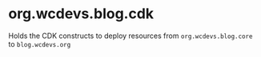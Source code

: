 # org.wcdevs.blog.cdk
Holds the CDK constructs to deploy resources from `org.wcdevs.blog.core` to `blog.wcdevs.org`
